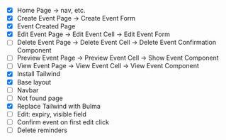 - [x] Home Page -> nav, etc.
- [x] Create Event Page -> Create Event Form
- [x] Event Created Page
- [x] Edit Event Page -> Edit Event Cell -> Edit Event Form
- [ ] Delete Event Page -> Delete Event Cell -> Delete Event Confirmation Component
- [ ] Preview Event Page -> Preview Event Cell -> Show Event Component
- [ ] View Event Page -> View Event Cell -> View Event Component
- [x] Install Tailwind
- [x] Base layout
- [ ] Navbar
- [ ] Not found page
- [x] Replace Tailwind with Bulma
- [ ] Edit: expiry, visible field
- [ ] Confirm event on first edit click
- [ ] Delete reminders
